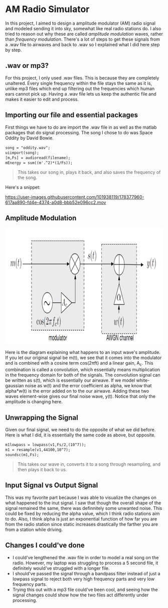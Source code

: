 # AM Radio Simulator
In this project, I aimed to design a amplitude modulator (AM) radio signal and modeled sending it into sky, somewhat like real radio stations do. I also tried to reason out why these are called _amplitude modulation_ waves, rather than _frequency modulation_. There's a lot of steps to get these signals from a .wav file to airwaves and back to .wav so I explained what I did here step by step. 


## .wav or mp3? 
For this project, I only used .wav files. This is because they are completely unaltered. Every single frequency within the file stays the same as it is, unlike mp3 files which end up filtering out the frequencies which human ears cannot pick up. Having a .wav file lets us keep the authentic file and makes it easier to edit and process. 


## Importing our file and essential packages 
First things we have to do are import the .wav file in as well as the matlab packages that do signal processing. The song I chose to do was Space Oddity by David Bowie. 

```
song = "oddity.wav";
uiimport(song);
[m,Fs] = audioread(filename);
mEnergy = sum((m'.^2)*(1/Fs));
```
> This takes our song in, plays it back, and also saves the frequency of the song. 

Here's a snippet:

https://user-images.githubusercontent.com/101938119/178377960-617aa890-fd4e-4374-a0d8-bbb52e096cc2.mov

## Amplitude Modulation
<p align="center">
  <img 
    width="950"
    height="372"
    src="https://github.com/akhilvreddy/AM-Radio-Simulator/blob/main/Images/image1.png"
  >
</p>

Here is the diagram explaining what happens to an input wave's amplitude. If you let our original signal be m(t), we see that it comes into the modulator and is combined with a cosine term cos(2πft) and a linear gain, A<sub>c</sub>. This combination is called a convolution, which essentially means multiplication in the frequency domain for both of the signals. The convolution signal can be written as s(t), which is essentially our airwave. If we model white-gaussian noise as w(t) and the error coefficient as alpha, we know that alpha*w(t) is the error added on to the our airwave. Adding these two waves element-wise gives our final noise wave, y(t).
Notice that only the amplitude is changing here. 


## Unwrapping the Signal
Given our final signal, we need to do the opposite of what we did before. Here is what I did, it is essentially the same code as above, but opposite. 
```
m1lowpass = lowpass(v1,Fs/2,(10^7)); 
m1 = resample(v1,44100,10^7); 
soundsc(m1,Fs);
```
> This takes our wave in, converts it to a song through resampling, and then plays it back to us.  


## Input Signal vs Output Signal 
This was my favorite part because I was able to visualize the changes on what happened to the inut signal. I saw that though the overall shape of the signal remained the same, there was definnitely some unwanted noise. This could be fixed by reducing the alpha value, which I think radio stations aim to do. Also, I think alpha is just an exponential function of how far you are from the radio station since static increases drastically the farther you are from a station while driving.




## Changes I could've done 

- I could've lengthened the .wav file in order to model a real song on the radio. However, my laptop was struggling to process a 5 second file, it definitely would've struggled with a longer file.  
- I should've passed the signal through a bandpass filter instead of just a lowpass signal to reject both very high frequency parts and very low frequency parts. 
- Trying this out with a mp3 file could've been cool, and seeing how the signal changes could show how the two files act differently under processing.

